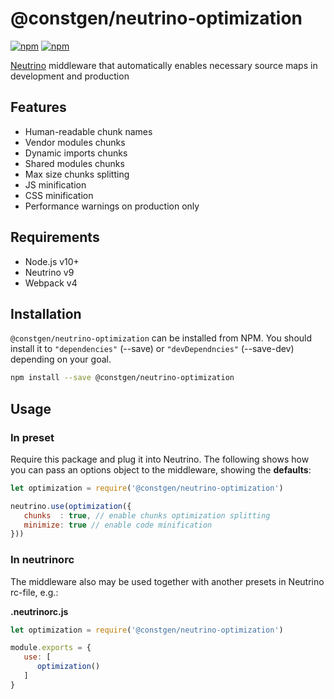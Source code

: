 # @constgen/neutrino-optimization

[![npm](https://img.shields.io/npm/v/@constgen/neutrino-optimization.svg)](https://www.npmjs.com/package/@constgen/neutrino-optimization)
[![npm](https://img.shields.io/npm/dt/@constgen/neutrino-optimization.svg)](https://www.npmjs.com/package/@constgen/neutrino-optimization)

[Neutrino](https://neutrino.js.org) middleware that automatically enables necessary source maps in development and production

## Features

- Human-readable chunk names
- Vendor modules chunks
- Dynamic imports chunks
- Shared modules chunks
- Max size chunks splitting
- JS minification
- CSS minification
- Performance warnings on production only

## Requirements

- Node.js v10+
- Neutrino v9
- Webpack v4

## Installation

`@constgen/neutrino-optimization` can be installed from NPM. You should install it to `"dependencies"` (--save) or `"devDependncies"` (--save-dev) depending on your goal.

```bash
npm install --save @constgen/neutrino-optimization
```

## Usage

### In preset

Require this package and plug it into Neutrino. The following shows how you can pass an options object to the middleware, showing the **defaults**:

```js
let optimization = require('@constgen/neutrino-optimization')

neutrino.use(optimization({
   chunks  : true, // enable chunks optimization splitting
   minimize: true // enable code minification
}))
```

### In **neutrinorc**

The middleware also may be used together with another presets in Neutrino rc-file, e.g.:

**.neutrinorc.js**

```js
let optimization = require('@constgen/neutrino-optimization')

module.exports = {
   use: [
      optimization()
   ]
}
```